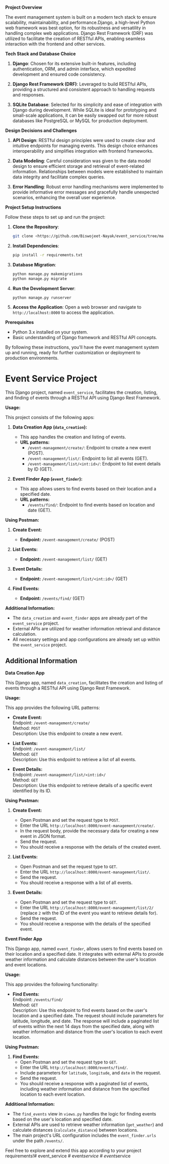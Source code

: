 **Project Overview**

The event management system is built on a modern tech stack to ensure scalability, maintainability, and performance.Django, a high-level Python web framework was best option, for its robustness and versatility in handling complex web applications. Django Rest Framework (DRF) was utilized to facilitate the creation of RESTful APIs, enabling seamless interaction with the frontend and other services.

**Tech Stack and Database Choice**

1. **Django**: Chosen for its extensive built-in features, including authentication, ORM, and admin interface, which expedited development and ensured code consistency.

2. **Django Rest Framework (DRF)**: Leveraged to build RESTful APIs, providing a structured and consistent approach to handling requests and responses.

3. **SQLite Database**: Selected for its simplicity and ease of integration with Django during development. While SQLite is ideal for prototyping and small-scale applications, it can be easily swapped out for more robust databases like PostgreSQL or MySQL for production deployment.

**Design Decisions and Challenges**

1. **API Design**:  RESTful design principles were used to create clear and intuitive endpoints for managing events. This design choice enhances interoperability and simplifies integration with frontend frameworks.

2. **Data Modeling**: Careful consideration was given to the data model design to ensure efficient storage and retrieval of event-related information. Relationships between models were established to maintain data integrity and facilitate complex queries.

3. **Error Handling**: Robust error handling mechanisms were implemented to provide informative error messages and gracefully handle unexpected scenarios, enhancing the overall user experience.


**Project Setup Instructions**

Follow these steps to set up and run the project:

1. **Clone the Repository**: 
   ```bash
   git clone <https://github.com/Biswojeet-Nayak/event_service/tree/main>
   ```

2. **Install Dependencies**: 
   ```bash
   pip install -r requirements.txt
   ```

3. **Database Migration**: 
   ```bash
   python manage.py makemigrations
   python manage.py migrate
   ```

4. **Run the Development Server**: 
   ```bash
   python manage.py runserver
   ```

5. **Access the Application**: 
   Open a web browser and navigate to `http://localhost:8000` to access the application.

**Prerequisites**

- Python 3.x installed on your system.
- Basic understanding of Django framework and RESTful API concepts.

By following these instructions, you'll have the event management system up and running, ready for further customization or deployment to production environments. 

# Event Service Project

This Django project, named `event_service`, facilitates the creation, listing, and finding of events through a RESTful API using Django Rest Framework.

**Usage:**

This project consists of the following apps:

1. **Data Creation App (`data_creation`):**
   - This app handles the creation and listing of events.
   - **URL patterns:**
     - `/event-management/create/`: Endpoint to create a new event (POST).
     - `/event-management/list/`: Endpoint to list all events (GET).
     - `/event-management/list/<int:id>/`: Endpoint to list event details by ID (GET).

2. **Event Finder App (`event_finder`):**
   - This app allows users to find events based on their location and a specified date.
   - **URL patterns:**
     - `/events/find/`: Endpoint to find events based on location and date (GET).

**Using Postman:**

1. **Create Event:**
   - **Endpoint:** `/event-management/create/` (POST)

2. **List Events:**
   - **Endpoint:** `/event-management/list/` (GET)

3. **Event Details:**
   - **Endpoint:** `/event-management/list/<int:id>/` (GET)

4. **Find Events:**
   - **Endpoint:** `/events/find/` (GET)

**Additional Information:**

- The `data_creation` and `event_finder` apps are already part of the `event_service` project.
- External APIs are utilized for weather information retrieval and distance calculation.
- All necessary settings and app configurations are already set up within the `event_service` project.


## Additional Information

**Data Creation App**

This Django app, named `data_creation`, facilitates the creation and listing of events through a RESTful API using Django Rest Framework.


**Usage:**

This app provides the following URL patterns:

- **Create Event:**  
  Endpoint: `/event-management/create/`  
  Method: `POST`  
  Description: Use this endpoint to create a new event.

- **List Events:**  
  Endpoint: `/event-management/list/`  
  Method: `GET`  
  Description: Use this endpoint to retrieve a list of all events.

- **Event Details:**  
  Endpoint: `/event-management/list/<int:id>/`  
  Method: `GET`  
  Description: Use this endpoint to retrieve details of a specific event identified by its ID.

**Using Postman:**

1. **Create Event:**
   - Open Postman and set the request type to `POST`.
   - Enter the URL `http://localhost:8000/event-management/create/`.
   - In the request body, provide the necessary data for creating a new event in JSON format.
   - Send the request.
   - You should receive a response with the details of the created event.

2. **List Events:**
   - Open Postman and set the request type to `GET`.
   - Enter the URL `http://localhost:8000/event-management/list/`.
   - Send the request.
   - You should receive a response with a list of all events.

3. **Event Details:**
   - Open Postman and set the request type to `GET`.
   - Enter the URL `http://localhost:8000/event-management/list/2/` (replace `2` with the ID of the event you want to retrieve details for).
   - Send the request.
   - You should receive a response with the details of the specified event.



**Event Finder App**

This Django app, named `event_finder`, allows users to find events based on their location and a specified date. It integrates with external APIs to provide weather information and calculate distances between the user's location and event locations.


**Usage:**

This app provides the following functionality:

- **Find Events:**  
  Endpoint: `/events/find/`  
  Method: `GET`  
  Description: Use this endpoint to find events based on the user's location and a specified date. The request should include parameters for latitude, longitude, and date. The response will include a paginated list of events within the next 14 days from the specified date, along with weather information and distance from the user's location to each event location.

**Using Postman:**

1. **Find Events:**
   - Open Postman and set the request type to `GET`.
   - Enter the URL `http://localhost:8000/events/find/`.
   - Include parameters for `latitude`, `longitude`, and `date` in the request.
   - Send the request.
   - You should receive a response with a paginated list of events, including weather information and distance from the specified location to each event location.

**Additional Information:**

- The `find_events` view in `views.py` handles the logic for finding events based on the user's location and specified date.
- External APIs are used to retrieve weather information (`get_weather`) and calculate distances (`calculate_distance`) between locations.
- The main project's URL configuration includes the `event_finder.urls` under the path `/events/`.

Feel free to explore and extend this app according to your project requirements!# event_service
#   e v e n t _ s e r v i c e 
 
 #   e v e n t _ s e r v i c e 
 
 